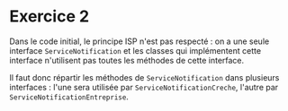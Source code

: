 # Exercice 2
Dans le code initial, le principe ISP n'est pas respecté : on a une seule interface ``ServiceNotification`` et les classes 
qui implémentent cette interface n'utilisent pas toutes les méthodes de cette interface.

Il faut donc répartir les méthodes de ``ServiceNotification`` dans plusieurs interfaces : l'une sera utilisée 
par `ServiceNotificationCreche`, l'autre par `ServiceNotificationEntreprise`.
